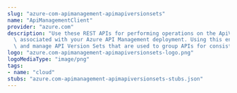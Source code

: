 ```yaml
---
slug: "azure-com-apimanagement-apimapiversionsets"
name: "ApiManagementClient"
provider: "azure.com"
description: "Use these REST APIs for performing operations on the ApiVersionSet entity\
  \ associated with your Azure API Management deployment. Using this entity you create\
  \ and manage API Version Sets that are used to group APIs for consistent versioning."
logo: "azure.com-apimanagement-apimapiversionsets-logo.png"
logoMediaType: "image/png"
tags:
- name: "cloud"
stubs: "azure.com-apimanagement-apimapiversionsets-stubs.json"
---
```

